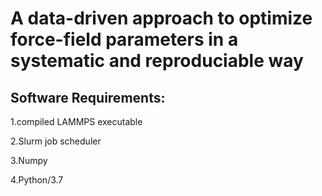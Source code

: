 # A data-driven approach to optimize force-field parameters in a systematic and reproduciable way  

## Software Requirements:

1.compiled LAMMPS executable 

2.Slurm job scheduler     

3.Numpy

4.Python/3.7  
